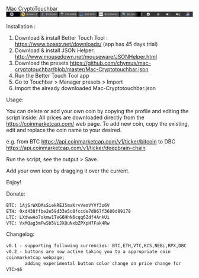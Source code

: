 Mac CryptoTouchbar
![alt text](https://raw.githubusercontent.com/chymus/mac-cryptotouchbar/master/Touch%20Bar%20Shot%202018-01-11%20at%2015.25.38.png)

Installation :
  1. Download & install Better Touch Tool : https://www.boastr.net/downloads/ (app has 45 days trial)
  2. Download & install JSON Helper:  http://www.mousedown.net/mouseware/JSONHelper.html
  3. Download the presets https://github.com/chymus/mac-cryptotouchbar/blob/master/Mac-Cryptotouchbar.json
  4. Run the Better Touch Tool app
  5. Go to Touchbar > Manager presets > Import
  6. Import the already downloaded Mac-Cryptotouchbar.json

Usage:

  You can delete or add your own coin by copying the profile and editing the script inside. 
  All prices are downloaded directly from the https://coinmarketcap.com/ web page.
  To add new coin, copy the existing, edit and replace the coin name to your desired. 
  
  e.g. from BTC https://api.coinmarketcap.com/v1/ticker/bitcoin to DBC https://api.coinmarketcap.com/v1/ticker/deepbrain-chain
  
  Run the script, see the output > Save. 
  
  Add your own icon by dragging it over the current.
  
  Enjoy!
  
  Donate:
  
    BTC: 1AjSrWXDMsSiekREJ5maKrvVemVYVf3o6V
    ETH: 0xd438ffbe2e59d33e5c0fccde7d867f3680d89178
    LTC: LXdwwAo7okmw1TeG6HhN6cqq6Zdf4AnkUi
    VTC: VxMQag3mFwSb5ViJX8uNxbZPXpH7Fak4Rw
  


  Changelog:
    
    v0.1 - supporting following currencies: BTC,ETH,VTC,KCS,NEBL,RPX,DBC
    v0.2 - buttons are now active taking you to a appropriate coin coinmarketcap webpage; 
           adding experimental button color change on price change for VTC>$6
